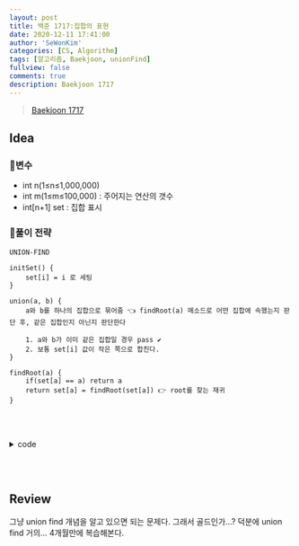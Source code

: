 ```yaml
---
layout: post
title: 백준 1717:집합의 표현
date: 2020-12-11 17:41:00
author: 'SeWonKim'
categories: [CS, Algorithm]
tags: [알고리즘, Baekjoon, unionFind]
fullview: false
comments: true
description: Baekjoon 1717
---
```


> [Baekjoon 1717](https://www.acmicpc.net/problem/1717)

## Idea

### 🥚변수

- int n(1≤n≤1,000,000)
- int m(1≤m≤100,000) : 주어지는 연산의 갯수
- int[n+1] set : 집합 표시

### 🍳풀이 전략

`UNION-FIND`

```
initSet() {
    set[i] = i 로 세팅
}
```

```
union(a, b) {
    a와 b를 하나의 집합으로 묶어줌 👈 findRoot(a) 메소드로 어떤 집합에 속했는지 판단 후, 같은 집합인지 아닌지 판단한다

    1. a와 b가 이미 같은 집합일 경우 pass ✔️
    2. 보통 set[i] 값이 작은 쪽으로 합친다.
}
```

```
findRoot(a) {
    if(set[a] == a) return a
    return set[a] = findRoot(set[a]) 👉 root를 찾는 재귀
}
```

&nbsp;  
&nbsp;

<details>
<summary>code</summary>
<div markdown="1">

```java
import java.io.BufferedReader;
import java.io.IOException;
import java.io.InputStreamReader;
import java.util.StringTokenizer;

public class Main {

	public static void main(String[] args) throws IOException {
		BufferedReader br = new BufferedReader(new InputStreamReader(System.in));
		StringTokenizer st = new StringTokenizer(br.readLine(), " ");

		int n = Integer.parseInt(st.nextToken());
		int m = Integer.parseInt(st.nextToken());

		int[] set = new int[n+1];
		initSet(set);

		for (int i = 0; i < m; i++) {
			st = new StringTokenizer(br.readLine(), " ");
			int x = Integer.parseInt(st.nextToken());
			int a = Integer.parseInt(st.nextToken());
			int b = Integer.parseInt(st.nextToken());

			if(x == 0) {
				union(a, b, set);
			}
			else {
				System.out.println(isSet(a, b, set));
			}
		}
	}

	private static void initSet(int[] set) {
		for (int i = 0; i < set.length; i++) {
			set[i] = i;
		}
	}

	private static void union(int a, int b, int[] set) {
		int aRoot = findRoot(a, set);
		int bRoot = findRoot(b, set);

		if(aRoot < bRoot) {
			set[bRoot] = aRoot;
		}
		else {
			set[aRoot] = bRoot;
		}
	}

	private static int findRoot(int a, int[] set) {
		if(set[a] == a)	return a;
		return set[a] = findRoot(set[a], set);
	}

	private static String isSet(int a, int b, int[] set) {
		if(findRoot(a, set) == findRoot(b, set))	return "YES";
		return "NO";
	}

}
```

</div>
</details>

&nbsp;  
&nbsp;

## Review

그냥 union find 개념을 알고 있으면 되는 문제다. 그래서 골드인가...?
덕분에 union find 거의... 4개월만에 복습해본다.

&nbsp;  
&nbsp;

